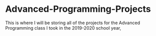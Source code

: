 # Advanced-Programming-Projects
This is where I will be storing all of the projects for the Advanced Programming class I took in the 2019-2020 school year,
